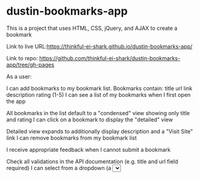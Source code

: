 # dustin-bookmarks-app
This is a project that uses HTML, CSS, jQuery, and AJAX to create a bookmark 


Link to live URL:https://thinkful-ei-shark.github.io/dustin-bookmarks-app/

Link to repo: https://github.com/thinkful-ei-shark/dustin-bookmarks-app/tree/gh-pages

As a user:

I can add bookmarks to my bookmark list. Bookmarks contain:
title
url link
description
rating (1-5)
I can see a list of my bookmarks when I first open the app

All bookmarks in the list default to a "condensed" view showing only title and rating
I can click on a bookmark to display the "detailed" view

Detailed view expands to additionally display description and a "Visit Site" link
I can remove bookmarks from my bookmark list

I receive appropriate feedback when I cannot submit a bookmark

Check all validations in the API documentation (e.g. title and url field required)
I can select from a dropdown (a <select> element) a "minimum rating" to filter the list by all bookmarks rated at or above the chosen selection
